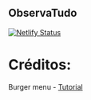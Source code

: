 ## ObservaTudo

[![Netlify Status](https://api.netlify.com/api/v1/badges/7919583f-780b-4bc8-84c5-f114ea2f198a/deploy-status)](https://app.netlify.com/sites/sweet-semolina-3a8a73/deploys)

# Créditos:
Burger menu - [Tutorial](https://css-tricks.com/hamburger-menu-with-a-side-of-react-hooks-and-styled-components/)
